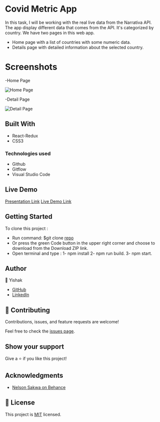 # Covid Metric App
 In this task, I will be working with the real live data from the Narrativa API. The app display different data that comes from the API. It's categorized by country. We have two pages in this web app.
 
   - Home page with a list of countries with some numeric data.
   - Details page with detailed information about the selected country.

# Screenshots

-Home Page

![Home Page](https://user-images.githubusercontent.com/59416136/147339350-53c57ed2-34e7-423d-afef-7fc93de2a294.png)

-Detail Page

![Detail Page](https://user-images.githubusercontent.com/59416136/147339506-aef61773-8c53-4641-bc07-c97e515382cd.png)


## Built With
- React-Redux
- CSS3

### Technologies used
- Github
- Gitflow
- Visual Studio Code

## Live Demo

[Presentation Link]()
[Live Demo Link](https://wonderful-newton-eacb6a.netlify.app/)

## Getting Started

 To clone this project :
* Run command: $git clone [repo](https://github.com/Wes-Isaac/metrics-app.git)
* Or press the green Code button in the upper right corner and choose to download from the Download ZIP link.
* Open terminal and type : 1-  npm install
                           2-  npm run build.
                           3-  npm start. 
## Author

:man:  Yishak

- [GitHub](https://github.com/Wes-Isaac)
- [LinkedIn](https://www.linkedin.com/in/yishak-wesego-b404851a7/)

## 🤝 Contributing

Contributions, issues, and feature requests are welcome!

Feel free to check the [issues page](../../issues/).

## Show your support

Give a ⭐️ if you like this project!

## Acknowledgments

- [Nelson Sakwa on Behance](https://www.behance.net/sakwadesignstudio)

## 📝 License

This project is [MIT](./MIT.md) licensed.

